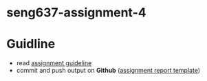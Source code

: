 # seng637-assignment-4

# Guidline

- read [assignment guideline](seng637-a4.md)
- commit and push output on **Github** ([assignment report template](./seng637-a4-team_10.md))

